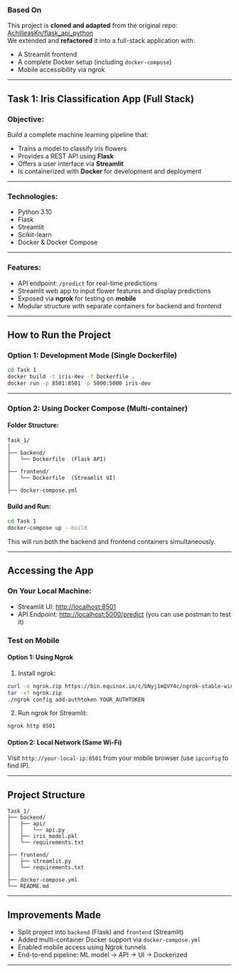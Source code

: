 ### Based On

This project is **cloned and adapted** from the original repo:  
 [AchilleasKn/flask_api_python](https://github.com/AchilleasKn/flask_api_python)  
We extended and **refactored** it into a full-stack application with:

- A Streamlit frontend
- A complete Docker setup (including `docker-compose`)
- Mobile accessibility via ngrok

---

## Task 1: Iris Classification App (Full Stack)

###  Objective:
Build a complete machine learning pipeline that:
- Trains a model to classify iris flowers
- Provides a REST API using **Flask**
- Offers a user interface via **Streamlit**
- Is containerized with **Docker** for development and deployment

---

### Technologies:
- Python 3.10  
- Flask  
- Streamlit  
- Scikit-learn  
- Docker & Docker Compose

---

### Features:
- API endpoint: `/predict` for real-time predictions  
- Streamlit web app to input flower features and display predictions  
- Exposed via **ngrok** for testing on **mobile**  
- Modular structure with separate containers for backend and frontend

---

##  How to Run the Project

###  Option 1: Development Mode (Single Dockerfile)

```bash
cd Task 1
docker build -t iris-dev -f Dockerfile .
docker run -p 8501:8501 -p 5000:5000 iris-dev
```

---

### Option 2: Using Docker Compose (Multi-container)

#### Folder Structure:
```
Task_1/
│
├── backend/
│   └── Dockerfile  (Flask API)
│
├── frontend/
│   └── Dockerfile  (Streamlit UI)
│
├── docker-compose.yml
```

####  Build and Run:
```bash
cd Task 1
docker-compose up --build
```

This will run both the backend and frontend containers simultaneously.

---

## Accessing the App

### On Your Local Machine:
- Streamlit UI: [http://localhost:8501](http://localhost:8501)
- API Endpoint: [http://localhost:5000/predict](http://localhost:5000/predict) (you can use postman to test it)

### Test on Mobile

#### Option 1: Using Ngrok
1. Install ngrok:
```bash
curl -o ngrok.zip https://bin.equinox.io/c/bNyj1mQVY4c/ngrok-stable-windows-amd64.zip
tar -xf ngrok.zip
./ngrok config add-authtoken YOUR_AUTHTOKEN
```

2. Run ngrok for Streamlit:
```bash
ngrok http 8501
```

#### Option 2: Local Network (Same Wi-Fi)
Visit `http://your-local-ip:8501` from your mobile browser (use `ipconfig` to find IP).

---

## Project Structure

```
Task_1/
├── backend/
│   ├── api/
│   │   └── api.py
│   ├── iris_model.pkl
│   └── requirements.txt
│
├── frontend/
│   ├── streamlit.py
│   └── requirements.txt
│
├── docker-compose.yml
└── README.md
```

---

## Improvements Made

- Split project into `backend` (Flask) and `frontend` (Streamlit)
- Added multi-container Docker support via `docker-compose.yml`
- Enabled mobile access using Ngrok tunnels
-  End-to-end pipeline: ML model → API → UI → Dockerized

---
